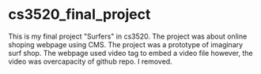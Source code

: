 cs3520_final_project
====================

This is my final project "Surfers" in cs3520. The project was about online shoping webpage using CMS. The project was a prototype of imaginary surf shop. The webpage used video tag to embed a video file however, the video was overcapacity of github repo. I removed. 
